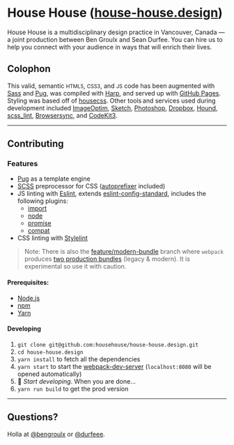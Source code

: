 # House House ([house-house.design](https://house-house.design))

House House is a multidisciplinary design practice in Vancouver, Canada — a joint production between Ben Groulx and Sean Durfee. You can hire us to help you connect with your audience in ways that will enrich their lives.

## Colophon

This valid, semantic <small>HTML5</small>, <small>CSS3</small>, and <small>JS</small> code has been augmented with [Sass](http://sass-lang.com) and [Pug](https://pugjs.org/api/getting-started.html), was compiled with [Harp](https://harpjs.com/), and served up with [GitHub Pages](https://pages.github.com/). Styling was based off of [housecss](https://github.com/househouse/housecss). Other tools and services used during development included [ImageOptim](https://imageoptim.com), [Sketch](https://sketchapp.com/), [Photoshop](https://adobe.com/products/photoshop.html), [Dropbox](http://db.tt/UcJiWAr), [Hound](https://houndci.com/), [scss_lint](https://github.com/brigade/scss-lint), [Browsersync](https://www.browsersync.io/), and [CodeKit3](https://codekitapp.com/).

***

## Contributing

### Features
* [Pug](https://pugjs.org) as a template engine
* [SCSS](http://sass-lang.com) preprocessor for CSS ([autoprefixer](https://github.com/postcss/autoprefixer) included)
* JS linting with [Eslint](https://eslint.org), extends [eslint-config-standard](https://github.com/standard/eslint-config-standard), includes the following plugins:
  * [import](https://github.com/benmosher/eslint-plugin-import)
  * [node](https://github.com/mysticatea/eslint-plugin-node)
  * [promise](https://github.com/xjamundx/eslint-plugin-promise)
  * [compat](https://github.com/amilajack/eslint-plugin-compat)
* CSS linting with [Stylelint](http://stylelint.io)

>Note: There is also the [feature/modern-bundle](https://github.com/alexnoz/webpack-pug-scss-boilerplate/tree/feature/modern-bundle) branch where `webpack` produces [two production bundles](https://philipwalton.com/articles/deploying-es2015-code-in-production-today/) (legacy & modern). It is experimental so use it with caution.

#### Prerequisites:
- [Node.js](https://nodejs.org/en/)
- [npm](https://docs.npmjs.com/cli/install)
- [Yarn](https://npmjs.com/package/yarn/tutorial)

#### Developing
1. `git clone git@github.com:househouse/house-house.design.git`
2. `cd house-house.design`
3. `yarn install` to fetch all the dependencies
4. `yarn start` to start the [webpack-dev-server](https://github.com/webpack/webpack-dev-server) (`localhost:8080` will be opened automatically)
5. 🎉 *Start developing*. When you are done…
6. `yarn run build` to get the prod version

***

## Questions?

Holla at [@bengroulx](https://twitter.com/bengroulx) or [@durfeee](https://twitter.com/Durfeee).

